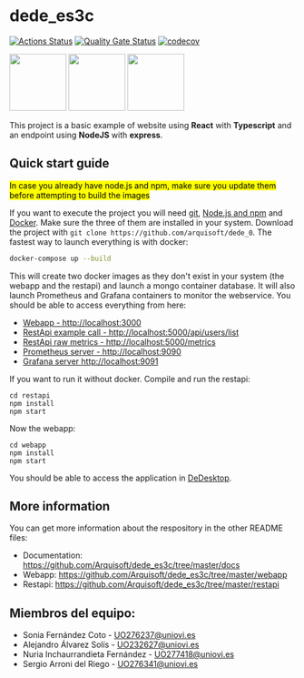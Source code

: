 # dede_es3c

[![Actions Status](https://github.com/arquisoft/dede_es3c/workflows/CI%20for%20ASW2122/badge.svg)](https://github.com/Arquisoft/dede_es3c/actions)
[![Quality Gate Status](https://sonarcloud.io/api/project_badges/measure?project=Arquisoft_dede_es3c&metric=alert_status)](https://sonarcloud.io/project/overview?id=Arquisoft_dede_es3c)
[![codecov](https://codecov.io/gh/Arquisoft/dede_es3c/branch/master/graph/badge.svg)](https://app.codecov.io/gh/Arquisoft/dede_es3c)

<p float="left">
<img src="https://blog.wildix.com/wp-content/uploads/2020/06/react-logo.jpg" height="100">
<img src="https://miro.medium.com/max/1200/0*RbmfNyhuBb8G3LWh.png" height="100">
<img src="https://miro.medium.com/max/365/1*Jr3NFSKTfQWRUyjblBSKeg.png" height="100">
</p>

This project is a basic example of website using **React** with **Typescript** and an endpoint using **NodeJS** with **express**.

## Quick start guide
<mark>In case you already have node.js and npm, make sure you update them before attempting to build the images</mark>

If you want to execute the project you will need [git](https://git-scm.com/downloads), [Node.js and npm](https://www.npmjs.com/get-npm) and [Docker](https://docs.docker.com/get-docker/). Make sure the three of them are installed in your system. Download the project with `git clone https://github.com/arquisoft/dede_0`. The fastest way to launch everything is with docker:
```bash
docker-compose up --build
```

This will create two docker images as they don't exist in your system (the webapp and the restapi) and launch a mongo container database. It will also launch Prometheus and Grafana containers to monitor the webservice. You should be able to access everything from here:
 - [Webapp - http://localhost:3000](http://localhost:3000)
 - [RestApi example call - http://localhost:5000/api/users/list](http://localhost:5000/api/users/list)
 - [RestApi raw metrics - http://localhost:5000/metrics](http://localhost:5000/metrics)
 - [Prometheus server - http://localhost:9090](http://localhost:9090)
 - [Grafana server http://localhost:9091](http://localhost:9091)
 
If you want to run it without docker. Compile and run the restapi:
```shell
cd restapi
npm install
npm start
```

Now the webapp:

```shell
cd webapp
npm install
npm start
```

You should be able to access the application in [DeDesktop](http://54.211.153.85:3000/).

## More information
You can get more information about the respository in the other README files:
- Documentation: https://github.com/Arquisoft/dede_es3c/tree/master/docs
- Webapp: https://github.com/Arquisoft/dede_es3c/tree/master/webapp
- Restapi: https://github.com/Arquisoft/dede_es3c/tree/master/restapi

## Miembros del equipo:
- Sonia Fernández Coto - UO276237@uniovi.es
- Alejandro Álvarez Solís - UO232627@uniovi.es
- Nuria Inchaurrandieta Fernández - UO277418@uniovi.es
- Sergio Arroni del Riego - UO276341@uniovi.es
